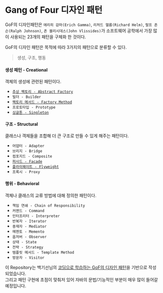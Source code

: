 # Gang of Four 디자인 패턴
GoF의 디자인패턴은 `에리히 감마(Erich Gamma)`, `리처드 헬름(Richard Helm)`, `랄프 존슨(Ralph Johnson)`, `존 블리시데스(John Vlissides)`가 소프트웨어 공학에서 가장 많이 사용되는 23개의 패턴을 구체화 한 것이다.

GoF의 디자인 패턴은 목적에 따라 3가지의 패턴으로 분류할 수 있다.
> 생성, 구조, 행동

#### 생성 패턴 - Creational
객체의 생성에 관련된 패턴이다.
- [`추상 팩토리 - Abstract Factory`](doc/creational/abstract-factory-pattern.md)
- `빌더 - Builder`
- [`팩토리 메서드 - Factory Method`](doc/creational/factory-method-pattern.md)
- `프로토타입 - Prototype`
- [`싱글톤 - Singleton`](doc/creational/singleton-pattern.md)

#### 구조 - Structural
클래스나 객체들을 조합해 더 큰 구조로 만들 수 있게 해주는 패턴이다.
- `어댑터 - Adapter`
- `브리지 - Bridge`
- `컴포지드 - Composite`
- [`퍼사드 - Facade`](doc/structural/facade-pattern.md)
- [`플라이웨이트 - Flyweight`](doc/structural/flyweight-pattern.md)
- `프록시 - Proxy`

#### 행위 - Behavioral
객체나 클래스의 교류 방법에 대해 정의한 패턴이다.
- `책임 연쇄 - Chain of Responsibility`
- `커맨드 - Command`
- `인터프리터 - Interpreter`
- `반복자 - Iterator`
- `중재자 - Mediator`
- `메멘토 - Memento`
- `옵저버 - Observer`
- `상태 - State`
- `전략 - Strategy`
- `템플릿 메서드 - Template Method`
- `방문자 - Visitor`

이 Repository는 백기선님의 [코딩으로 학습하는 GoF의 디자인 패턴](https://www.inflearn.com/course/디자인-패턴/dashboard)을 기반으로 작성되었습니다.  
그리고 패턴 구현에 초점이 맞춰저 있어 자바의 문법/기능적인 부분이 매우 많이 들어갈 예정입니다.